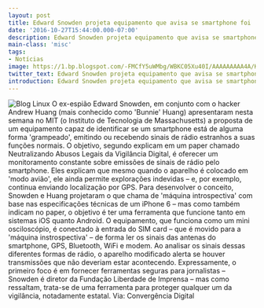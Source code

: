```yaml
---
layout: post
title: Edward Snowden projeta equipamento que avisa se smartphone foi 'grampeado'
date: '2016-10-27T15:44:00.000-07:00'
description: Edward Snowden projeta equipamento que avisa se smartphone foi 'grampeado'
main-class: 'misc'
tags:
- Notícias
image: https://1.bp.blogspot.com/-FMCfY5uWMbg/WBKC05Xu40I/AAAAAAAAA4A/KT5faFIwQG4gtefsreq84bO-KBUk4u2LgCLcB/s72-c/edward-snowden.gif
twitter_text: Edward Snowden projeta equipamento que avisa se smartphone foi 'grampeado'
introduction: Edward Snowden projeta equipamento que avisa se smartphone foi 'grampeado'
---
```

![Blog Linux](https://1.bp.blogspot.com/-FMCfY5uWMbg/WBKC05Xu40I/AAAAAAAAA4A/KT5faFIwQG4gtefsreq84bO-KBUk4u2LgCLcB/s400/edward-snowden.gif "Blog Linux")
O ex-espião Edward Snowden, em conjunto com o hacker Andrew Huang (mais conhecido como 'Bunnie' Huang) apresentaram nesta semana no MIT (o Instituto de Tecnologia de Massachusetts) a proposta de um equipamento capaz de identificar se um smartphone está de alguma forma 'grampeado', emitindo ou recebendo sinais de rádio estranhos a suas funções normais. 
O objetivo, segundo explicam em um paper chamado Neutralizando Abusos Legais da Vigilância Digital, é oferecer um monitoramento constante sobre emissões de sinais de rádio pelo smartphone. Eles explicam que mesmo quando o aparelho é colocado em 'modo avião', ele ainda permite explorações indevidas – e, por exemplo, continua enviando localização por GPS. 
Para desenvolver o conceito, Snowden e Huang projetaram o que chama de 'máquina introspectiva' com base nas especificações técnicas de um iPhone 6 – mas como também indicam no paper, o objetivo é ter uma ferramenta que funcione tanto em sistemas iOS quanto Android. 
O equipamento, que funciona como um mini osciloscópio, é conectado à entrada do SIM card – que é movido para a 'máquina instrospectiva' – de forma ler os sinais das antenas do smartphone, GPS, Bluetooth, WiFi e modem. Ao analisar os sinais dessas diferentes formas de rádio, o aparelho modificado alerta se houver transmissões que não deveriam estar acontecendo. 
Expressamente, o primeiro foco é em fornecer ferramentas seguras para jornalistas – Snowden é diretor da Fundação Liberdade de Imprensa – mas como ressaltam, trata-se de uma ferramenta para proteger qualquer um da vigilância, notadamente estatal.
Via: Convergência Digital
